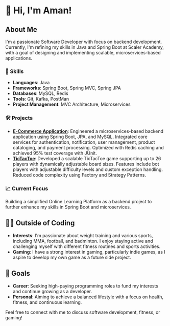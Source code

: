 # 👋 Hi, I'm Aman!

## About Me
I'm a passionate Software Developer with focus on backend development. Currently, I'm refining my skills in Java and Spring Boot at Scaler Academy, with a goal of designing and implementing scalable, microservices-based applications.

### 🚀 Skills
- **Languages**: Java
- **Frameworks**: Spring Boot, Spring MVC, Spring JPA
- **Databases**: MySQL, Redis
- **Tools**: Git, Kafka, PostMan
- **Project Management**: MVC Architecture, Microservices

### 🛠 Projects
- **[E-Commerce Application](https://github.com/AmanPr01/E-Commerce/tree/main)**: Engineered a microservices-based backend application using Spring Boot, JPA, and MySQL. Integrated core services for authentication, notification, user management, product cataloging, and payment processing. Optimized with Redis caching and achieved 95% test coverage with JUnit.
- **[TicTacToe](https://github.com/AmanPr01/TicTacToe)**: Developed a scalable TicTacToe game supporting up to 26 players with dynamically adjustable board sizes. Features include bot players with adjustable difficulty levels and custom exception handling. Reduced code complexity using Factory and Strategy Patterns.

### 📈 Current Focus
Building a simplified Online Learning Platform as a backend project to further enhance my skills in Spring Boot and microservices.

## 🏋️‍♂️ Outside of Coding
- **Interests**: I'm passionate about weight training and various sports, including MMA, football, and badminton. I enjoy staying active and challenging myself with different fitness routines and sports activities.
- **Gaming**: I have a strong interest in gaming, particularly indie games, as I aspire to develop my own game as a future side project.

## 🎯 Goals
- **Career**: Seeking high-paying programming roles to fund my interests and continue growing as a developer.
- **Personal**: Aiming to achieve a balanced lifestyle with a focus on health, fitness, and continuous learning.

Feel free to connect with me to discuss software development, fitness, or gaming!


<!---
AmanPr01/AmanPr01 is a ✨ special ✨ repository because its `README.md` (this file) appears on your GitHub profile.
You can click the Preview link to take a look at your changes.
--->
